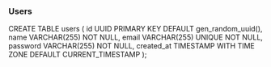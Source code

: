 ### Users

CREATE TABLE users (
id UUID PRIMARY KEY DEFAULT gen_random_uuid(),
name VARCHAR(255) NOT NULL,
email VARCHAR(255) UNIQUE NOT NULL,
password VARCHAR(255) NOT NULL,
created_at TIMESTAMP WITH TIME ZONE DEFAULT CURRENT_TIMESTAMP
);